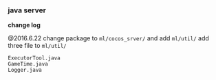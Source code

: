 ### java server

**change log**

@2016.6.22
change package to `ml/cocos_srver/` and add `ml/util/`
add three file to `ml/util/`
```
ExecutorTool.java
GameTime.java
Logger.java
```
